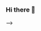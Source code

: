 ### Hi there 👋
<!--
[![GitHub Streak](https://github-readme-streak-stats.herokuapp.com/?user=BurhanRashid&theme=dark)](https://git.io/streak-stats)
![Anurag's GitHub stats](https://github-readme-stats.vercel.app/api?username=BurhanRashid&show_icons=true&theme=dark)
<!-- [![Top Langs](https://github-readme-stats.vercel.app/api/top-langs/?username=BurhanRashid&layout=compact)](https://github.com/anuraghazra/github-readme-stats) -->
-->


<!--
*Burhan-Rashid/Burhan-Rashid* is a ✨ special ✨ repository because its `README.md` (this file) appears on your GitHub profile.

Here are some ideas to get you started:

- 🔭 I’m currently working on ...
- 🌱 I’m currently learning ...
- 👯 I’m looking to collaborate on ...
- 🤔 I’m looking for help with ...
- 💬 Ask me about ...
- 📫 How to reach me: ...
- 😄 Pronouns: ...
- ⚡ Fun fact: ..
-->
